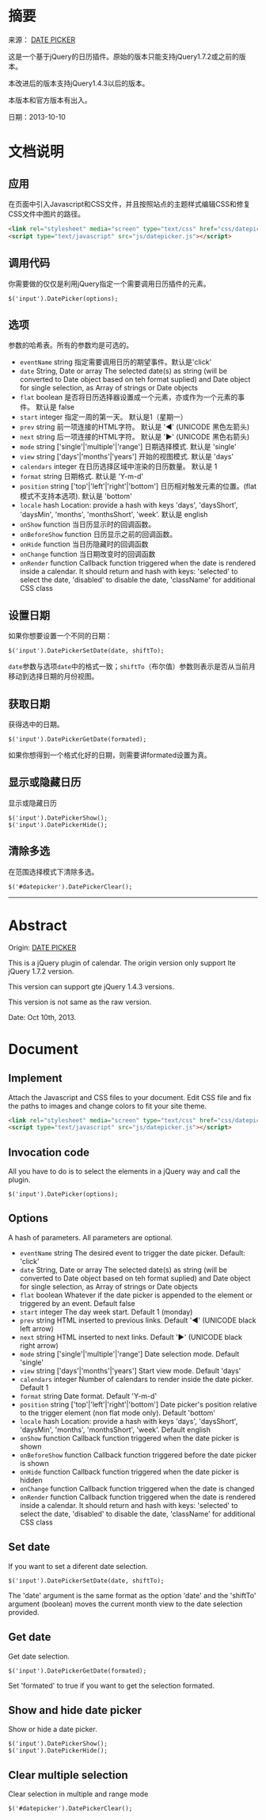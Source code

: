 摘要
====

来源： [DATE PICKER](http://www.eyecon.ro/datepicker/)

这是一个基于jQuery的日历插件。原始的版本只能支持jQuery1.7.2或之前的版本。

本改进后的版本支持jQuery1.4.3以后的版本。

本版本和官方版本有出入。

日期：2013-10-10


文档说明
========

应用
----

在页面中引入Javascript和CSS文件，并且按照站点的主题样式编辑CSS和修复CSS文件中图片的路径。

```HTML
<link rel="stylesheet" media="screen" type="text/css" href="css/datepicker.css" />
<script type="text/javascript" src="js/datepicker.js"></script>
```
                
调用代码
--------

你需要做的仅仅是利用jQuery指定一个需要调用日历插件的元素。

```JS
$('input').DatePicker(options);
```
                
选项
----

参数的哈希表。所有的参数均是可选的。

* `eventName`   string  指定需要调用日历的期望事件。默认是'click'
* `date`    String, Date or array   The selected date(s) as string (will be converted to Date object based on teh format suplied) and Date object for single selection, as Array of strings or Date objects
* `flat`    boolean 是否将日历选择器设置成一个元素，亦或作为一个元素的事件。 默认是 false
* `start`   integer 指定一周的第一天。 默认是1（星期一）
* `prev`    string  前一项连接的HTML字符。 默认是 '◀' (UNICODE 黑色左箭头)
* `next`    string  后一项连接的HTML字符。 默认是 '▶' (UNICODE 黑色右箭头)
* `mode`    string ['single'|'multiple'|'range']    日期选择模式. 默认是 'single'
* `view`    string ['days'|'months'|'years']    开始的视图模式. 默认是 'days'
* `calendars`   integer 在日历选择区域中渲染的日历数量。 默认是 1
* `format`  string  日期格式. 默认是 'Y-m-d'
* `position`    string ['top'|'left'|'right'|'bottom']  日历相对触发元素的位置。(flat模式不支持本选项). 默认是 'bottom'
* `locale`  hash    Location: provide a hash with keys 'days', 'daysShort', 'daysMin', 'months', 'monthsShort', 'week'. 默认是 english
* `onShow`  function    当日历显示时的回调函数。
* `onBeforeShow`    function    日历显示之前的回调函数。
* `onHide`  function    当日历隐藏时的回调函数
* `onChange`    function    当日期改变时的回调函数
* `onRender`    function    Callback function triggered when the date is rendered inside a calendar. It should return and hash with keys: 'selected' to select the date, 'disabled' to disable the date, 'className' for additional CSS class

设置日期
--------

如果你想要设置一个不同的日期：

```JS
$('input').DatePickerSetDate(date, shiftTo);
```

`date`参数与选项`date`中的格式一致；`shiftTo`（布尔值）参数则表示是否从当前月移动到选择日期的月份视图。

获取日期
--------

获得选中的日期。

```JS
$('input').DatePickerGetDate(formated);
```

如果你想得到一个格式化好的日期，则需要讲formated设置为真。

显示或隐藏日历
--------------

显示或隐藏日历

```JS
$('input').DatePickerShow();
$('input').DatePickerHide();
```

清除多选
--------

在范围选择模式下清除多选。

```JS
$('#datepicker').DatePickerClear();
```


* * * * *

Abstract
========

Origin: [DATE PICKER](http://www.eyecon.ro/datepicker/)

This is a jQuery plugin of calendar. The origin version only support lte jQuery 1.7.2 version. 

This version can support gte jQuery 1.4.3 versions.

This version is not same as the raw version.

Date: Oct 10th, 2013.


Document
========

Implement
---------

Attach the Javascript and CSS files to your document. Edit CSS file and fix the paths to images and change colors to fit your site theme.

```HTML
<link rel="stylesheet" media="screen" type="text/css" href="css/datepicker.css" />
<script type="text/javascript" src="js/datepicker.js"></script>
```
                
Invocation code
---------------

All you have to do is to select the elements in a jQuery way and call the plugin.

```JS
$('input').DatePicker(options);
```
                
Options
-------

A hash of parameters. All parameters are optional.

* `eventName`   string  The desired event to trigger the date picker. Default: 'click'
* `date`    String, Date or array   The selected date(s) as string (will be converted to Date object based on teh format suplied) and Date object for single selection, as Array of strings or Date objects
* `flat`    boolean Whatever if the date picker is appended to the element or triggered by an event. Default false
* `start`   integer The day week start. Default 1 (monday)
* `prev`    string  HTML inserted to previous links. Default '◀' (UNICODE black left arrow)
* `next`    string  HTML inserted to next links. Default '▶' (UNICODE black right arrow)
* `mode`    string ['single'|'multiple'|'range']    Date selection mode. Default 'single'
* `view`    string ['days'|'months'|'years']    Start view mode. Default 'days'
* `calendars`   integer Number of calendars to render inside the date picker. Default 1
* `format`  string  Date format. Default 'Y-m-d'
* `position`    string ['top'|'left'|'right'|'bottom']  Date picker's position relative to the trigger element (non flat mode only). Default 'bottom'
* `locale`  hash    Location: provide a hash with keys 'days', 'daysShort', 'daysMin', 'months', 'monthsShort', 'week'. Default english
* `onShow`  function    Callback function triggered when the date picker is shown
* `onBeforeShow`    function    Callback function triggered before the date picker is shown
* `onHide`  function    Callback function triggered when the date picker is hidden
* `onChange`    function    Callback function triggered when the date is changed
* `onRender`    function    Callback function triggered when the date is rendered inside a calendar. It should return and hash with keys: 'selected' to select the date, 'disabled' to disable the date, 'className' for additional CSS class

Set date
--------

If you want to set a diferent date selection.

```JS
$('input').DatePickerSetDate(date, shiftTo);
```

The 'date' argument is the same format as the option 'date' and the 'shiftTo' argument (boolean) moves the current month view to the date selection provided.

Get date
--------

Get date selection.

```JS
$('input').DatePickerGetDate(formated);
```

Set 'formated' to true if you want to get the selection formated.

Show and hide date picker
-------------------------

Show or hide a date picker.

```JS
$('input').DatePickerShow();
$('input').DatePickerHide();
```

Clear multiple selection
------------------------

Clear selection in multiple and range mode

```JS
$('#datepicker').DatePickerClear();
```
